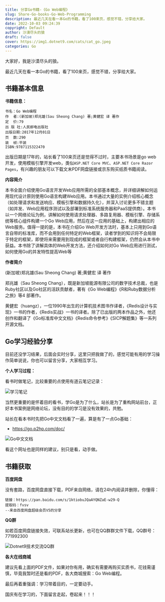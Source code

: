 ```yaml
---
title: 分享Go书籍-《Go Web编程》
slug: Share-Go-books-Go-Web-Programming
description: 最近几天在看一本Go的书籍，看了100来页，感觉不错，分享给大家​。​
date: 2022-10-03 09:24:39
copyright: Default
author: 沙漠尽头的狼
draft: false
cover: https://img1.dotnet9.com/cats/cat_go.jpeg
categories: Go
---
```


大家好，我是沙漠尽头的狼。

最近几天在看一本Go的书籍，看了100来页，感觉不错，分享给大家​。​

## 书籍基本信息

**书籍信息：**

```shell
书名：Go Web编程
作  者:(新加坡)郑兆雄(Sau Sheong Chang) 著;黄健宏 译 著作
定  价:79
出 版 社:人民邮电出版社
出版日期:2017年12月01日
页  数:290
装  帧:平装
ISBN:9787115322470
```

出版日期是17年的，站长看了100来页还是觉得不过时，主要本书场景是go web开发，使用模板引擎开发web，类似`ASP.NET Core MVC`、`ASP.NET Core Razor Pages`，有兴趣的朋友可以下载文末PDF网盘链接或京东购买纸质书籍阅读。

**内容简介**

本书全面介绍使用Go语言开发Web应用所需的全部基本概念，并详细讲解如何运用现代设计原则使用Go语言构建Web应用。本书通过大量的实例介绍核心概念（如处理请求和发送响应、模板引擎和数据持久化），并深入讨论更多不错主题（如并发、Web应用程序测试以及部署到标准系统服务器和PaaS提供商）。本书以一个网络论坛为例，讲解如何使用请求处理器、多路复用器、模板引擎、存储系统等核心组件构建一个Go Web应用，然后在这一应用的基础上，构建出相应的Web服务。值得一提的是，本书在介绍Go Web开发方法时，基本上只用到Go语言自带的标准库，而不会用到任何特定的Web框架，读者学到的知识将不会局限于特定的框架，即使将来需要用到现成的框架或者自行构建框架，仍然会从本书中获益。本书除了讲解具体的Web开发方法，还介绍如何对Go Web应用进行测试，如何使用Go的并发特性提高Web等

**作者简介**

(新加坡)郑兆雄(Sau Sheong Chang) 著;黄健宏 译 著作

郑兆雄（Sau Sheong Chang），既是新加坡能源有限公司的数字技术总裁，也是Ruby社区以及Go社区的活跃贡献者，著有《Go Web编程》《R和Ruby数据分析之旅》等4 部著作。

黄健宏（huangz），一位1990年出生的计算机技术图书作译者，《Redis设计与实现》一书的作者，《Redis实战》一书的译者。除了已出版的两本作品之外，他还创作和翻译了《Go标准库中文文档》《Redis命令参考》《SICP解题集》等一系列开源文档。

## Go学习经验分享

目前还没学习结果，后面会实时分享，这里只把我做了的，感觉可能有用的学习操作简单说说，你也可以留言分享，大家相互学习。

**个人学习过程：**

看书时做笔记，比较重要的点使用有道云笔记记录：

![学习笔记](https://img1.dotnet9.com/2022/10/note-of-go-web.png)

当然更重要的是怀着目的看书，学Go是为了什么，站长是为了重构网站前台，正好本书案例是网络论坛，没有目的的学习是没有效果的，共勉。

站长在看本书时先把Go中文文档看了一遍，算是有了一点Go基础：

- https://go.p2hp.com/doc/

![Go中文文档](https://img1.dotnet9.com/2022/10/chinese-document-of-go.png)

看这个网址也是同样的建议，别只是看，动手做。

## 书籍获取

**百度网盘**

没有套路，百度网盘直接下载，PDF来自网络，请在24h内阅读并删除，你懂得：

```shell
链接：https://pan.baidu.com/s/1ktiobuJQaAYQNZaE-w29-Q 
提取码：fvsv 
--来自百度网盘超级会员V5的分享
```

**QQ群**

如若百度网盘链接失效，可联系站长更新，也可在QQ群群文件下载，QQ群号：771992300

![Dotnet9技术交流QQ群](https://img1.dotnet9.com/site/qqgoup1.png)

**各大在线商城**

建议先看上面的PDF文件，如果对你有用，确实有需要再购买实质书，花钱需谨慎，毕竟我暂时还是看的PDF，各大商城搜索：Go Web编程。

最后再着重强调：学习带着目的，一定要动手。

国庆有在学习的，下面留言走起，卷起来！！！